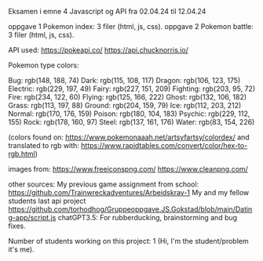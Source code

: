 Eksamen i emne 4 Javascript og API 
fra 02.04.24 til 12.04.24

oppgave 1 Pokemon index: 3 filer (html, js, css).
oppgave 2 Pokemon battle: 3 filer (html, js, css).

API used: 
https://pokeapi.co/
https://api.chucknorris.io/

Pokemon type colors:

Bug: rgb(148, 188, 74)
Dark: rgb(115, 108, 117)
Dragon: rgb(106, 123, 175)
Electric: rgb(229, 197, 49)
Fairy: rgb(227, 151, 209)
Fighting: rgb(203, 95, 72)
Fire: rgb(234, 122, 60)
Flying: rgb(125, 166, 222)
Ghost: rgb(132, 106, 182)
Grass: rgb(113, 197, 88)
Ground: rgb(204, 159, 79)
Ice: rgb(112, 203, 212)
Normal: rgb(170, 176, 159)
Poison: rgb(180, 104, 183)
Psychic: rgb(229, 112, 155)
Rock: rgb(178, 160, 97)
Steel: rgb(137, 161, 176)
Water: rgb(83, 154, 226)

(colors found on: 
https://www.pokemonaaah.net/artsyfartsy/colordex/ 
and translated to rgb with: 
https://www.rapidtables.com/convert/color/hex-to-rgb.html)

images from:
https://www.freeiconspng.com/
https://www.cleanpng.com/

other sources:
My previous game assignment from school:
https://github.com/Trainwreckadventures/Arbeidskrav-1
My and my fellow students last api project
https://github.com/torhodhog/Gruppeoppgave.JS.Gokstad/blob/main/Dating-app/script.js
chatGPT3.5:
For rubberducking, brainstorming and bug fixes. 

Number of students working on this project: 1 (Hi, I'm the student/problem it's me).
